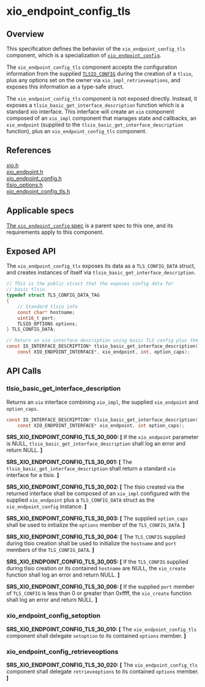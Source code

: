 # xio_endpoint_config_tls

## Overview

This specification defines the behavior of the `xio_endpoint_config_tls` component, which is
a specialization of [`xio_endpoint_config`](xio_endpoint_config_requirements.md).

The `xio_endpoint_config_tls` component accepts the configuration information from the supplied
[`TLSIO_CONFIG`](/inc/azure_c_shared_utility/tlsio.h) during the creation of a `tlsio`, plus
any options set on the owner via `xio_impl_retrieveoptions`, and exposes this information as
a type-safe struct.

The `xio_endpoint_config_tls` component is not exposed directly. Instead, it exposes a 
`tlsio_basic_get_interface_description` function which is a standard xio interface. This
interface will create an `xio` component composed of an `xio_impl` component that manages state
and callbacks, an `xio_endpoint` (supplied to the `tlsio_basic_get_interface_description` function),
plus an `xio_endpoint_config_tls` component.

## References

[xio.h](/inc/azure_c_shared_utility/xio.h)</br>
[xio_endpoint.h](/inc/azure_c_shared_utility/xio_endpoint_config.h)</br>
[xio_endpoint_config.h](/inc/azure_c_shared_utility/xio_endpoint_config.h)</br>
[tlsio_options.h](/inc/azure_c_shared_utility/tlsio_options.h)</br>
[xio_endpoint_config_tls.h](/pal/inc/xio_endpoint_config_tls.h)</br>

## Applicable specs
[The `xio_endpoint_config` spec](xio_endpoint_config_requirements.md) is a parent spec to this
one, and its requirements apply to this component.

## Exposed API
 
The `xio_endpoint_config_tls` exposes its data as a `TLS_CONFIG_DATA` struct, and 
creates instances of itself via `tlsio_basic_get_interface_description`.

```c
// This is the public struct that the exposes config data for
// basic tlsio.
typedef struct TLS_CONFIG_DATA_TAG
{
    // Standard tlsio info
    const char* hostname;
    uint16_t port;
    TLSIO_OPTIONS options;
} TLS_CONFIG_DATA;

// Return an xio interface description using basic TLS config plus the supplied xio_endpoint
const IO_INTERFACE_DESCRIPTION* tlsio_basic_get_interface_description(
    const XIO_ENDPOINT_INTERFACE*, xio_endpoint, int, option_caps);

```

## API Calls


###   tlsio_basic_get_interface_description

Returns an `xio` interface combining `xio_impl`, the supplied `xio_endpoint` and `option_caps`.
```c
const IO_INTERFACE_DESCRIPTION* tlsio_basic_get_interface_description(
    const XIO_ENDPOINT_INTERFACE* xio_endpoint, int option_caps);
```

**SRS_XIO_ENDPOINT_CONFIG_TLS_30_000: [** If the `xio_endpoint` parameter is NULL,  `tlsio_basic_get_interface_description` shall log an error and return NULL. **]**

**SRS_XIO_ENDPOINT_CONFIG_TLS_30_001: [** The `tlsio_basic_get_interface_description` shall return a standard `xio` interface for a tlsio. **]**

**SRS_XIO_ENDPOINT_CONFIG_TLS_30_002: [** The tlsio created via the returned interface shall be composed of an `xio_impl` configured with the supplied `xio_endpoint` plus a `TLS_CONFIG_DATA` struct as the `xio_endpoint_config` instance. **]**

**SRS_XIO_ENDPOINT_CONFIG_TLS_30_003: [** The supplied `option_caps` shall be used to initialize the `options` member of the `TLS_CONFIG_DATA`. **]**

**SRS_XIO_ENDPOINT_CONFIG_TLS_30_004: [** The `TLS_CONFIG` supplied during tlsio creation shall be used to initialize the `hostname` and `port` members of the `TLS_CONFIG_DATA`. **]**

**SRS_XIO_ENDPOINT_CONFIG_TLS_30_005: [** If the `TLS_CONFIG` supplied during tlsio creation or its contained `hostname` are NULL, the `xio_create` function shall log an error and return NULL. **]**

**SRS_XIO_ENDPOINT_CONFIG_TLS_30_006: [** If the supplied `port` member of `TLS_CONFIG` is less than 0 or greater than 0xffff, the `xio_create` function shall log an error and return NULL. **]**

###   xio_endpoint_config_setoption

**SRS_XIO_ENDPOINT_CONFIG_TLS_30_010: [** The `xio_endpoint_config_tls` component shall delegate `setoption` to its contained `options` member. **]**

###   xio_endpoint_config_retrieveoptions

**SRS_XIO_ENDPOINT_CONFIG_TLS_30_020: [** The `xio_endpoint_config_tls` component shall delegate `retrieveoptions` to its contained `options` member. **]**

